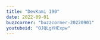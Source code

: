 ```yaml
---
title: "DevKami 190"
date: 2022-09-01
buzzcorner: "buzzcorner-20220901"
youtubeid: "OJQLgYHExpw"
---
```

